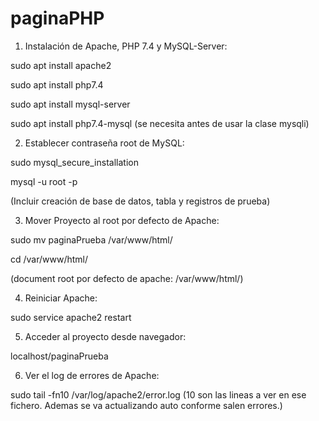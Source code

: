 # paginaPHP



1) Instalación de Apache, PHP 7.4 y MySQL-Server:


sudo apt install apache2

sudo apt install php7.4

sudo apt install mysql-server

sudo apt install php7.4-mysql (se necesita antes de usar la clase mysqli)



2) Establecer contraseña root de MySQL:


sudo mysql_secure_installation

mysql -u root -p

(Incluir creación de base de datos, tabla y registros de prueba)


3) Mover Proyecto al root por defecto de Apache:

sudo mv paginaPrueba /var/www/html/

cd /var/www/html/

(document root por defecto de apache: /var/www/html/)



4) Reiniciar Apache:

sudo service apache2 restart



5) Acceder al proyecto desde navegador:

localhost/paginaPrueba



6) Ver el log de errores de Apache:

sudo tail -fn10 /var/log/apache2/error.log 
(10 son las lineas a ver en ese fichero. Ademas se va actualizando auto conforme salen errores.)


